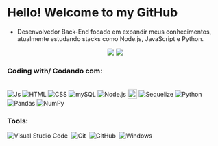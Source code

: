 # Hello! Welcome to my GitHub

-  Desenvolvedor Back-End focado em expandir meus conhecimentos, atualmente estudando stacks como Node.js, JavaScript e Python.

<div align="center">
<a href="https://www.linkedin.com/in/rodrigo-santos-8301b5142/" target="_blank"><img src="https://img.shields.io/badge/LinkedIn-0077B5?style=for-the-badge&logo=linkedin&logoColor=white"></a>  
<a href="https://www.instagram.com/rodriigoc.santos/" target="_blank"><img src="https://img.shields.io/badge/-Instagram-%23E4405F?style=for-the-badge&logo=instagram&logoColor=white"></a>
</div>

### Coding with/ Codando com:
<div style="display: inline_block"><br>
  <img align="center" alt="Js" src="https://img.shields.io/badge/-JavaScript-%23F7DF1C?style=flat-     square&logo=javascript&logoColor=000000&labelColor=%23F7DF1C&color=%23FFCE5A">
  <img align="center" alt="HTML" src="https://img.shields.io/badge/-HTML5-%23E44D27?style=flat-square&logo=html5&logoColor=ffffff">
  <img align="center" alt="CSS" src="https://img.shields.io/badge/-CSS3-%231572B6?style=flat-square&logo=css3">
  <img align="center" alt="mySQL" src="https://img.shields.io/badge/-MySQL-4479A1?style=flat-square&logo=MySQL&logoColor=white">
  <img align="center" alt="Node.js" src="https://img.shields.io/badge/-Node.js-339933?style=flat-square&logo=Node.js&logoColor=white">
  <img align="center" alt="Express.js" height="22" src="https://img.shields.io/badge/express.js-%23404d59.svg?style=for-the-badge&logo=express&logoColor=%2361DAFB">
  <img align="center" alt="Sequelize" src="https://img.shields.io/badge/-Sequelize-%231572B6?style=flat-square&logo=sequelize">
  <img align="center" alt="Python" src="https://img.shields.io/badge/-Python-3776AB?style=flat-square&logo=python&logoColor=white">
  <img align="center" alt="Pandas" src="https://img.shields.io/badge/-Pandas-150458?style=flat-square&logo=pandas&logoColor=white">
  <img align="center" alt="NumPy" src="https://img.shields.io/badge/-NumPy-013243?style=flat-square&logo=numpy&logoColor=white">
</div>
</ br>

### Tools:
![Visual Studio Code](https://img.shields.io/badge/-Visual%20Studio%20Code-0D1117?style=for-the-badge&logo=visual-studio-code&logoColor=007ACC&labelColor=0D1117)&nbsp;
![Git](https://img.shields.io/badge/-Git-0D1117?style=for-the-badge&logo=git&labelColor=0D1117)&nbsp;
![GitHub](https://img.shields.io/badge/-GitHub-0D1117?style=for-the-badge&logo=github&labelColor=0D1117)&nbsp;
![Windows](https://img.shields.io/badge/-Windows-0D1117?style=for-the-badge&logo=windows&labelColor=0D1117)&nbsp;
